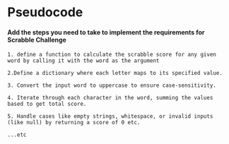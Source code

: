 # Pseudocode

#### Add the steps you need to take to implement the requirements for Scrabble Challenge

```
1. define a function to calculate the scrabble score for any given word by calling it with the word as the argument

2.Define a dictionary where each letter maps to its specified value.

3. Convert the input word to uppercase to ensure case-sensitivity.

4. Iterate through each character in the word, summing the values based to get total score.

5. Handle cases like empty strings, whitespace, or invalid inputs (like null) by returning a score of 0 etc.

...etc
```

